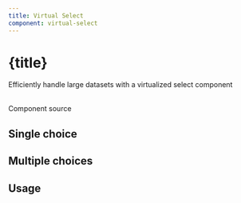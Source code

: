 ```yaml
---
title: Virtual Select
component: virtual-select
---
```


<script lang='ts'>
    import {examples} from './examples.ts'
    import {CodePreview} from '$lib/components/tzezars-enhancements/code-preview'
    import {CodeBlock} from '$lib/components/tzezars-enhancements/code-block'
    import {Link} from '$lib/components/tzezars-enhancements/link'
    import {createGitHubLink} from '$lib/utils'
</script>


# {title}

Efficiently handle large datasets with a virtualized select component


<br/>

<Link href={createGitHubLink(component)}>Component source</Link>

## Single choice

<CodePreview code={examples.code.vs} class="">
    <examples.components.vs />
</CodePreview>

## Multiple choices

<CodePreview code={examples.code.vsm} class="">
    <examples.components.vsm />
</CodePreview>

## Usage

<CodeBlock code={examples.code.samples.usage} lang='svelte'/>
